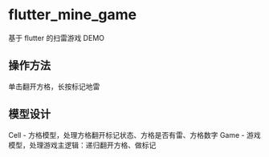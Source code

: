 # flutter_mine_game

基于 flutter 的扫雷游戏 DEMO

## 操作方法
单击翻开方格，长按标记地雷

## 模型设计
Cell - 方格模型，处理方格翻开标记状态、方格是否有雷、方格数字
Game - 游戏模型，处理游戏主逻辑：递归翻开方格、做标记